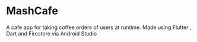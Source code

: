# MashCafe
A cafe app for taking coffee orders of users at runtime. Made using Flutter , Dart and Firestore via Android Studio
